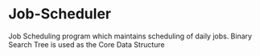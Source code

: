 # Job-Scheduler
Job Scheduling program which maintains scheduling of daily jobs. Binary Search Tree is used as the Core Data Structure
